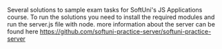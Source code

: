 Several solutions to sample exam tasks for SoftUni's JS Applications course. To run the solutions you need to install the required modules and run the server.js file with node. more information about the server can be found here https://github.com/softuni-practice-server/softuni-practice-server
